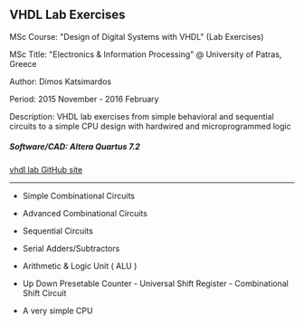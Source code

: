 <h2>VHDL Lab Exercises</h2>

<h7>MSc Course: "Design of Digital Systems with VHDL" (Lab Exercises)</h7>

<h7>MSc Title: "Electronics & Information Processing" @ University of Patras, Greece</h7>

<h7>Author: Dimos Katsimardos</h7>

<h7>Period: 2015 November - 2016 February</h7>

<h7>Description: VHDL lab exercises from simple behavioral and sequential circuits to a simple CPU design with hardwired and microprogrammed logic</h7>

<h5>Software/CAD: Altera Quartus 7.2</h5>

[vhdl lab GitHub site](https://dimkatsi91.github.io/VHDL_Lab/)

-----------------------------------------------------------------------------------------------------------------------------


* Simple Combinational Circuits

* Advanced Combinational Circuits

* Sequential Circuits

* Serial Adders/Subtractors

* Arithmetic & Logic Unit ( ALU )

* Up Down Presetable Counter - Universal Shift Register - Combinational Shift Circuit

* A very simple CPU

